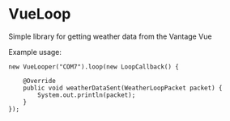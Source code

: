 VueLoop
=======

Simple library for getting weather data from the Vantage Vue

Example usage:

    new VueLooper("COM7").loop(new LoopCallback() {
    
        @Override
        public void weatherDataSent(WeatherLoopPacket packet) {
            System.out.println(packet);
        }
    });
